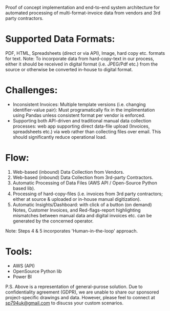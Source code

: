 Proof of concept implementation and end-to-end system architecture for automated processing of multi-format-invoice data from vendors and 3rd party contractors.

# Supported Data Formats: 
PDF, HTML, Spreadsheets (direct or via API), Image, hard copy etc. formats for text.
Note: To incorporate data from hard-copy-text in our process, either it should be received in digital format (i.e. JPEG/Pdf etc.) from the source or otherwise be converted in-house to digital format.

# Challenges:
- Inconsistent Invoices: Multiple template versions (i.e. changing identifier-value pair): Must programatically fix in the implimentation using Pandas unless consistent format per vendor is enforced.
- Supporting both API-driven and traditional manual data collection processes: web app supporting direct data-file upload (Invoices, spreadsheets etc.) via web rather than collecting files over email. This should significantly reduce operational load.

# Flow:
1. Web-based (inbound) Data Collection from Vendors.
2. Web-based (inbound) Data Collection from 3rd-party Contractors.
3. Automatic Processing of Data Files (AWS API / Open-Source Python based lib).
4. Processing of hard-copy-files (i.e. invoices from 3rd party contractors; either at source & uploaded or in-house manual digitization).
5. Automatic Insights/Dashboard: with click of a button (on demand) Notes, Customer Invoices, and Red-flags-report highlighting mismatches between manual data and digital invoices etc. can be generated by the concerned operator.

Note: Steps 4 & 5 incorporates 'Human-in-the-loop' approach.

# Tools:
- AWS (API)
- OpenSource Python lib
- Power BI

P.S. Above is a representation of general-purose solution. Due to confidentiality agreement (GDPR), we are unable to share our sponsored project-specific drawings and data. However, please feel to connect at sp794uk@gmail.com to disucss your custom scenarios.
